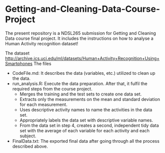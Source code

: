 # Getting-and-Cleaning-Data-Course-Project
The present repository is a NDSL265 submission for Getting and Cleaning Data course final project.
It includes the instructions on how to analyse a Human Activity recognition dataset!

The dataset 
  http://archive.ics.uci.edu/ml/datasets/Human+Activity+Recognition+Using+Smartphones
The files 
  * CodeFile.md: It describes the data (variables, etc.) utilized to clean up the data.
  * run_analysis.R: Execute the data preparation. After that, it fulfil the required steps from the course project.
    + Merges the training and the test sets to create one data set.
    + Extracts only the measurements on the mean and standard deviation for each measurement.
    + Uses descriptive activity names to name the activities in the data set.
    + Appropriately labels the data set with descriptive variable names.
    + From the data set in step 4, creates a second, independent tidy data set with the average of each variable for each activity and each subject.
  * FinalData.txt: The exported final data after going through all the process described above.
